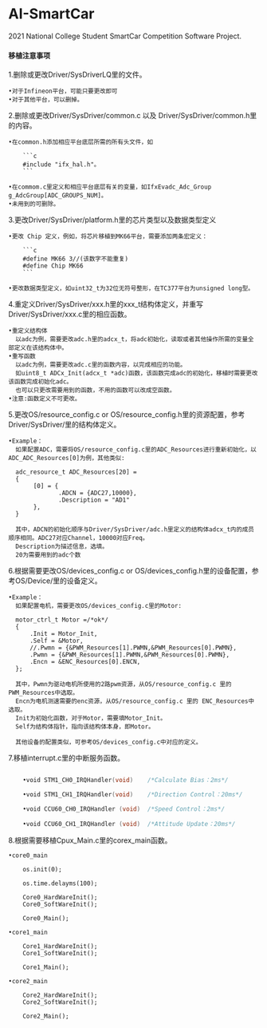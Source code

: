 # AI-SmartCar
 2021 National College Student SmartCar Competition Software Project.  
   
     
#### 移植注意事项
1.删除或更改Driver/SysDriverLQ里的文件。<br>

    •对于Infineon平台，可能只要更改即可  
    •对于其他平台，可以删掉。
    
2.删除或更改Driver/SysDriver/common.c 以及 Driver/SysDriver/common.h里的内容。 

    •在common.h添加相应平台底层所需的所有头文件，如
        
        ```c
        #include "ifx_hal.h"。
        ```
       
    •在commom.c里定义和相应平台底层有关的变量，如IfxEvadc_Adc_Group g_AdcGroup[ADC_GROUPS_NUM]。  
    •未用到的可删除。 
    
3.更改Driver/SysDriver/platform.h里的芯片类型以及数据类型定义  

    •更改 Chip 定义，例如，将芯片移植到MK66平台，需要添加两条宏定义：  
    
        ```c
        #define MK66 3//(该数字不能重复)  
        #define Chip MK66  
        ```
    
    •更改数据类型定义，如uint32_t为32位无符号整形，在TC377平台为unsigned long型。  
    
4.重定义Driver/SysDriver/xxx.h里的xxx_t结构体定义，并重写Driver/SysDriver/xxx.c里的相应函数。  

    •重定义结构体  
      以adc为例，需要更改adc.h里的adcx_t，将adc初始化，读取或者其他操作所需的变量全部定义在该结构体中。  
    •重写函数  
      以adc为例，需要更改adc.c里的函数内容，以完成相应的功能。  
      如uint8_t ADCx_Init(adcx_t *adc)函数，该函数完成adc的初始化，移植时需要更改该函数完成初始化adc。  
      也可以只更改需要用到的函数，不用的函数可以改成空函数。  
    •注意:函数定义不可更改。  
    
5.更改OS/resource_config.c or OS/resource_config.h里的资源配置，参考Driver/SysDriver/里的结构体定义。  

    •Example：  
      如果配置ADC，需要将OS/resource_config.c里的ADC_Resources进行重新初始化，以ADC_ADC_Resources[0]为例，其他类似:  
    
      adc_resource_t ADC_Resources[20] =  
      {  
           [0] = {  
                  .ADCN = {ADC27,10000},  
                  .Description = "AD1"  
           },  
      }  
    
      其中，ADCN的初始化顺序与Driver/SysDriver/adc.h里定义的结构体adcx_t内的成员顺序相同。ADC27对应Channel，10000对应Freq。  
      Description为描述信息，选填。
      20为需要用到的adc个数
      
6.根据需要更改OS/devices_config.c or OS/devices_config.h里的设备配置，参考OS/Device/里的设备定义。

    •Example：  
      如果配置电机，需要更改OS/devices_config.c里的Motor:
    
      motor_ctrl_t Motor =/*ok*/
      {
          .Init = Motor_Init,
          .Self = &Motor,
          //.Pwmn = {&PWM_Resources[1].PWMN,&PWM_Resources[0].PWMN},
          .Pwmn = {&PWM_Resources[1].PWMN,&PWM_Resources[0].PWMN},
          .Encn = &ENC_Resources[0].ENCN,  
      };
    
      其中，Pwmn为驱动电机所使用的2路pwm资源，从OS/resource_config.c 里的 PWM_Resources中选取。
      Encn为电机测速需要的enc资源，从OS/resource_config.c 里的 ENC_Resources中选取。
      Init为初始化函数，对于Motor，需要填Motor_Init。
      Self为结构体指针，指向该结构体本身，即Motor。
      
      其他设备的配置类似，可参考OS/devices_config.c中对应的定义。
      
7.移植interrupt.c里的中断服务函数。

```c

    •void STM1_CH0_IRQHandler(void)    /*Calculate Bias：2ms*/

    •void STM1_CH1_IRQHandler(void)    /*Direction Control：20ms*/

    •void CCU60_CH0_IRQHandler (void)  /*Speed Control：2ms*/
   
    •void CCU60_CH1_IRQHandler (void)  /*Attitude Update：20ms*/
```

    
8.根据需要移植Cpux_Main.c里的corex_main函数。

    •core0_main
        
        os.init(0);

        os.time.delayms(100);

        Core0_HardWareInit();
        Core0_SoftWareInit();

        Core0_Main();
        
    •core1_main
        
        Core1_HardWareInit();
        Core1_SoftWareInit();

        Core1_Main();
        
    •core2_main
    
        Core2_HardWareInit();
        Core2_SoftWareInit();

        Core2_Main();        
        
        
    
